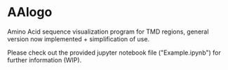 # AAlogo
Amino Acid sequence visualization program for TMD regions, general version now implemented + simplification of use.

Please check out the provided jupyter notebook file ("Example.ipynb") for further information (WIP).
